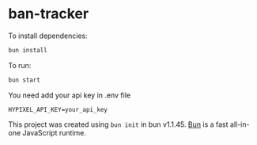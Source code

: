 # ban-tracker

To install dependencies:

```bash
bun install
```

To run:

```bash
bun start
```

You need add your api key in .env file
```
HYPIXEL_API_KEY=your_api_key
```

This project was created using `bun init` in bun v1.1.45. [Bun](https://bun.sh) is a fast all-in-one JavaScript runtime.
